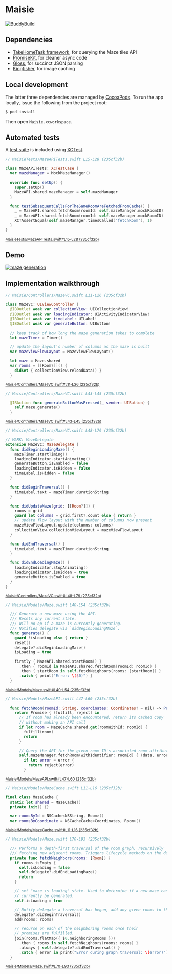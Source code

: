 Maisie
======

[![BuddyBuild][bb-svg]][bb-link]

[bb-svg]: https://dashboard.buddybuild.com/api/statusImage?appID=599743ae6981ef0001d3bbe5&branch=master&build=latest
[bb-link]: https://dashboard.buddybuild.com/apps/599743ae6981ef0001d3bbe5/build/latest?branch=master

Dependencies
------------

* [TakeHomeTask framework][takehometask], for querying the Maze tiles API
* [PromiseKit][promisekit], for cleaner async code
* [Gloss][gloss], for succinct JSON parsing
* [Kingfisher][kingfisher], for image caching

[promisekit]: https://github.com/mxcl/PromiseKit
[gloss]: https://github.com/hkellaway/Gloss
[kingfisher]: https://github.com/onevcat/Kingfisher
[takehometask]: https://github.com/jkrmr/Maisie/blob/master/TakeHomeTask.framework/Headers/MazeManager.h

Local development
-----------------

The latter three dependencies are managed by [CocoaPods][cocoapods].
To run the app locally, issue the following from the project root:

```
$ pod install
```

Then open `Maisie.xcworkspace`.

[cocoapods]: https://cocoapods.org

Automated tests
---------------

A [test suite][test-suite] is included using [XCTest][xctest].

```swift
// MaisieTests/MazeAPITests.swift L15-L28 (235cf32b)

class MazeAPITests: XCTestCase {
  var mazeManager = MockMazeManager()

  override func setUp() {
    super.setUp()
    MazeAPI.shared.mazeManager = self.mazeManager
  }

  func testSubsequentCallsForTheSameRoomAreFetchedFromCache() {
    _ = MazeAPI.shared.fetchRoom(roomId: self.mazeManager.mockRoomID)
    _ = MazeAPI.shared.fetchRoom(roomId: self.mazeManager.mockRoomID)
    XCTAssertEqual(self.mazeManager.timesCalled("fetchRoom"), 1)
  }
}
```
<sup>
  <a href="https://github.com/jkrmr/Maisie/blob/235cf32b/MaisieTests/MazeAPITests.swift#L15-L28">
    MaisieTests/MazeAPITests.swift#L15-L28 (235cf32b)
  </a>
</sup>


[xctest]: https://developer.apple.com/documentation/xctest "XCTest documentation"
[test-suite]: https://github.com/jkrmr/Maisie/tree/master/MaisieTests

Demo
----

[![maze generation][maze-gif]][maze-gif]

[maze-gif]: https://user-images.githubusercontent.com/4433943/29474303-2e4c94d2-8429-11e7-90c1-a33d71fc91d9.gif

Implementation walkthrough
--------------------------


```swift
// Maisie/Controllers/MazeVC.swift L11-L26 (235cf32b)

class MazeVC: UIViewController {
  @IBOutlet weak var collectionView: UICollectionView!
  @IBOutlet weak var loadingIndicator: UIActivityIndicatorView!
  @IBOutlet weak var timeLabel: UILabel!
  @IBOutlet weak var generateButton: UIButton!

  // keep track of how long the maze generation takes to complete
  let mazeTimer = Timer()

  // update the layout's number of columns as the maze is built
  var mazeViewFlowLayout = MazeViewFlowLayout()

  let maze = Maze.shared
  var rooms = [[Room?]]() {
    didSet { collectionView.reloadData() }
  }
```
<sup>
  <a href="https://github.com/jkrmr/Maisie/blob/235cf32b/Maisie/Controllers/MazeVC.swift#L11-L26">
    Maisie/Controllers/MazeVC.swift#L11-L26 (235cf32b)
  </a>
</sup>


```swift
// Maisie/Controllers/MazeVC.swift L43-L45 (235cf32b)

  @IBAction func generateButtonWasPressed(_ sender: UIButton) {
    self.maze.generate()
  }
```
<sup>
  <a href="https://github.com/jkrmr/Maisie/blob/235cf32b/Maisie/Controllers/MazeVC.swift#L43-L45">
    Maisie/Controllers/MazeVC.swift#L43-L45 (235cf32b)
  </a>
</sup>

```swift
// Maisie/Controllers/MazeVC.swift L48-L79 (235cf32b)

// MARK: MazeDelegate
extension MazeVC: MazeDelegate {
  func didBeginLoadingMaze() {
    mazeTimer.startTiming()
    loadingIndicator.startAnimating()
    generateButton.isEnabled = false
    loadingIndicator.isHidden = false
    timeLabel.isHidden = false
  }

  func didBeginTraversal() {
    timeLabel.text = mazeTimer.durationString
  }

  func didUpdateMaze(grid: [[Room?]]) {
    rooms = grid
    guard let columns = grid.first?.count else { return }
    // update flow layout with the number of columns now present
    mazeViewFlowLayout.update(columns: columns)
    collectionView.collectionViewLayout = mazeViewFlowLayout
  }

  func didEndTraversal() {
    timeLabel.text = mazeTimer.durationString
  }

  func didEndLoadingMaze() {
    loadingIndicator.stopAnimating()
    loadingIndicator.isHidden = true
    generateButton.isEnabled = true
  }
}
```
<sup>
  <a href="https://github.com/jkrmr/Maisie/blob/235cf32b/Maisie/Controllers/MazeVC.swift#L48-L79">
    Maisie/Controllers/MazeVC.swift#L48-L79 (235cf32b)
  </a>
</sup>

```swift
// Maisie/Models/Maze.swift L40-L54 (235cf32b)

  /// Generate a new maze using the API.
  /// Resets any current state.
  /// Will no-op if a maze is currently generating.
  /// Notifies delegate via `didBeginLoadingMaze`.
  func generate() {
    guard !isLoading else { return }
    reset()
    delegate?.didBeginLoadingMaze()
    isLoading = true

    firstly { MazeAPI.shared.startRoom() }
      .then { roomId in MazeAPI.shared.fetchRoom(roomId: roomId) }
      .then { startRoom in self.fetchNeighbors(rooms: [startRoom]) }
      .catch { print("Error: \($0)") }
  }
```
<sup>
  <a href="https://github.com/jkrmr/Maisie/blob/235cf32b/Maisie/Models/Maze.swift#L40-L54">
    Maisie/Models/Maze.swift#L40-L54 (235cf32b)
  </a>
</sup>

```swift
// Maisie/Models/MazeAPI.swift L47-L60 (235cf32b)

  func fetchRoom(roomId: String, coordinates: Coordinates? = nil) -> Promise<Room> {
    return Promise { (fulfill, reject) in
      // If room has already been encountered, return its cached copy
      // without making an API call
      if let room = MazeCache.shared.get(roomWithId: roomId) {
        fulfill(room)
        return
      }

      // Query the API for the given room ID's associated room attributes
      self.mazeManager.fetchRoom(withIdentifier: roomId) { (data, error) in
        if let error = error {
          return reject(error)
        }
```
<sup>
  <a href="https://github.com/jkrmr/Maisie/blob/235cf32b/Maisie/Models/MazeAPI.swift#L47-L60">
    Maisie/Models/MazeAPI.swift#L47-L60 (235cf32b)
  </a>
</sup>

```swift
// Maisie/Models/MazeCache.swift L11-L16 (235cf32b)

final class MazeCache {
  static let shared = MazeCache()
  private init() {}

  var roomsById = NSCache<NSString, Room>()
  var roomsByCoordinate = NSCacheCache<Coordinates, Room>()
```
<sup>
  <a href="https://github.com/jkrmr/Maisie/blob/235cf32b/Maisie/Models/MazeCache.swift#L11-L16">
    Maisie/Models/MazeCache.swift#L11-L16 (235cf32b)
  </a>
</sup>

```swift
// Maisie/Models/Maze.swift L70-L93 (235cf32b)

  /// Performs a depth-first traversal of the room graph, recursively
  /// fetching new adjacent rooms. Triggers lifecycle methods on the delegate.
  private func fetchNeighbors(rooms: [Room]) {
    if rooms.isEmpty {
      self.isLoading = false
      self.delegate?.didEndLoadingMaze()
      return
    }

    // set "maze is loading" state. Used to determine if a new maze can
    // currently be generated.
    self.isLoading = true

    // Notify delegate a traversal has begun, add any given rooms to the grid
    delegate?.didBeginTraversal()
    add(rooms: rooms)

    // recurse on each of the neighboring rooms once their
    // promises are fulfilled.
    join(rooms.flatMap({ $0.neighboringRooms }))
      .then { rooms in self.fetchNeighbors(rooms: rooms) }
      .always { self.delegate?.didEndTraversal() }
      .catch { error in print("Error during graph traversal: \(error)") }
  }
```
<sup>
  <a href="https://github.com/jkrmr/Maisie/blob/235cf32b/Maisie/Models/Maze.swift#L70-L93">
    Maisie/Models/Maze.swift#L70-L93 (235cf32b)
  </a>
</sup>
